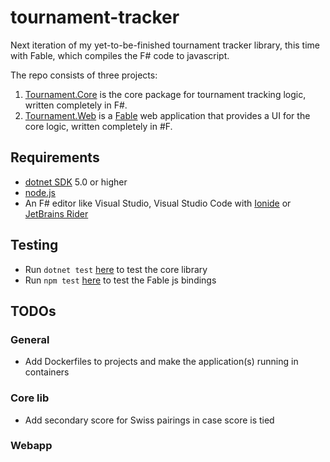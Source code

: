 # tournament-tracker

Next iteration of my yet-to-be-finished tournament tracker library, this time with Fable, which compiles the F# code to javascript.

The repo consists of three projects:

1. [Tournament.Core](./Tournament.Core/) is the core package for tournament tracking logic, written completely in F#.
2. [Tournament.Web](./Tournament.Web/) is a [Fable](https://fable.io) web application that provides a UI for the core logic, written completely in #F.

## Requirements

- [dotnet SDK](https://www.microsoft.com/net/download/core) 5.0 or higher
- [node.js](https://nodejs.org)
- An F# editor like Visual Studio, Visual Studio Code with [Ionide](http://ionide.io/) or [JetBrains Rider](https://www.jetbrains.com/rider/)

## Testing

- Run `dotnet test` [here](./Tournament.Core/test) to test the core library
- Run `npm test` [here](./Tournament.Web) to test the Fable js bindings

## TODOs

### General

- Add Dockerfiles to projects and make the application(s) running in containers

### Core lib

- Add secondary score for Swiss pairings in case score is tied

### Webapp
